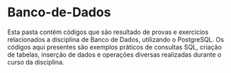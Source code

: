 # Banco-de-Dados

Esta pasta contém códigos que são resultado de provas e exercícios relacionados a disciplina de Banco de Dados, utilizando o PostgreSQL. 
Os códigos aqui presentes são exemplos práticos de consultas SQL, criação de tabelas, inserção de dados e operações diversas realizadas durante o curso da disciplina.
